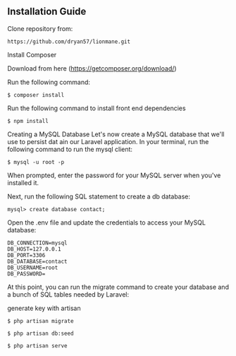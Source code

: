 ## Installation Guide

Clone repository from:

    https://github.com/dryan57/lionmane.git

Install Composer

Download from here (https://getcomposer.org/download/)

Run the following command:

    $ composer install
    
Run the following command to install front end dependencies

    $ npm install 

Creating a MySQL Database
Let's now create a MySQL database that we'll use to persist dat ain our Laravel application. In your terminal, run the following command to run the mysql client:

    $ mysql -u root -p
When prompted, enter the password for your MySQL server when you've installed it.

Next, run the following SQL statement to create a db database:

    mysql> create database contact;

Open the .env file and update the credentials to access your MySQL database:

    DB_CONNECTION=mysql
    DB_HOST=127.0.0.1
    DB_PORT=3306
    DB_DATABASE=contact
    DB_USERNAME=root
    DB_PASSWORD=
    
At this point, you can run the migrate command to create your database and a bunch of SQL tables needed by Laravel:

generate key with artisan

    $ php artisan migrate
    
    $ php artisan db:seed
    
    $ php artisan serve


